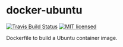 docker-ubuntu
=============

[![Travis Build Status](https://travis-ci.org/hrektts/docker-ubuntu.svg?branch=master)](https://travis-ci.org/hrektts/docker-ubuntu)
[![MIT licensed](https://img.shields.io/badge/license-MIT-blue.svg)](./LICENSE)

Dockerfile to build a Ubuntu container image.
